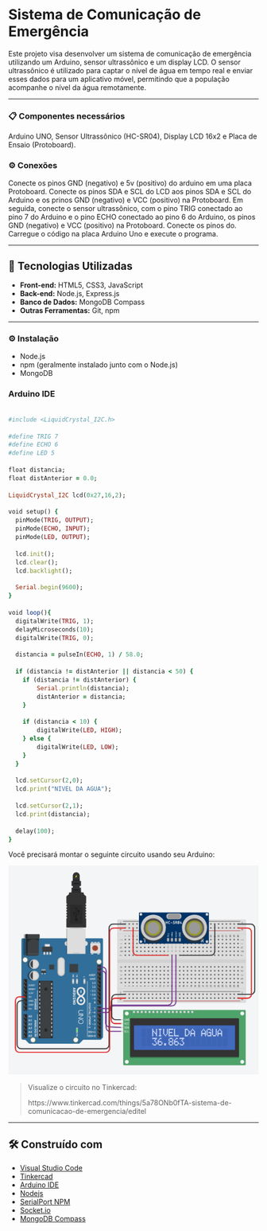 # Sistema de Comunicação de Emergência

Este projeto visa desenvolver um sistema de comunicação de emergência utilizando um Arduino, sensor ultrassônico e um display LCD. O sensor ultrassônico é utilizado para captar o nível de água em tempo real e enviar esses dados para um aplicativo móvel, permitindo que a população acompanhe o nível da água remotamente.

<hr>

### 📋 Componentes necessários
Arduino UNO, Sensor Ultrassônico (HC-SR04), Display LCD 16x2 e Placa de Ensaio (Protoboard).

### ⚙️ Conexões
Conecte os pinos GND (negativo) e 5v (positivo) do arduino em uma placa Protoboard. Conecte os pinos SDA e SCL do LCD aos pinos SDA e SCL do Arduino e os prinos GND (negativo) e VCC (positivo) na Protoboard. Em seguida, conecte o sensor ultrassônico, com o pino TRIG conectado ao pino 7 do Arduino e o pino ECHO conectado ao pino 6 do Arduino, os pinos GND (negativo) e VCC (positivo) na Protoboard. Conecte os pinos do. Carregue o código na placa Arduino Uno e execute o programa.

<hr>

## 🚀 Tecnologias Utilizadas
* **Front-end:** HTML5, CSS3, JavaScript
* **Back-end:** Node.js, Express.js
* **Banco de Dados:** MongoDB Compass
* **Outras Ferramentas:** Git, npm

<hr>

### ⚙️ Instalação
* Node.js
* npm (geralmente instalado junto com o Node.js)
* MongoDB

### Arduino IDE

```ruby

#include <LiquidCrystal_I2C.h>

#define TRIG 7
#define ECHO 6
#define LED 5

float distancia;
float distAnterior = 0.0;

LiquidCrystal_I2C lcd(0x27,16,2);

void setup() {
  pinMode(TRIG, OUTPUT);
  pinMode(ECHO, INPUT);
  pinMode(LED, OUTPUT);

  lcd.init(); 
  lcd.clear();
  lcd.backlight();

  Serial.begin(9600);
}

void loop(){
  digitalWrite(TRIG, 1);
  delayMicroseconds(10);
  digitalWrite(TRIG, 0);

  distancia = pulseIn(ECHO, 1) / 58.0;

  if (distancia != distAnterior || distancia < 50) {
    if (distancia != distAnterior) {
        Serial.println(distancia);
        distAnterior = distancia;
    }

    if (distancia < 10) {
        digitalWrite(LED, HIGH);
    } else {
        digitalWrite(LED, LOW);
    }
  }

  lcd.setCursor(2,0);
  lcd.print("NIVEL DA AGUA");
  
  lcd.setCursor(2,1);
  lcd.print(distancia);
  
  delay(100);
}


```

Você precisará montar o seguinte circuito usando seu Arduino:

<img src="https://github.com/bruno-gomes97/arduino-nodejs/blob/main/img/prot_tinkercad.png" alt="Imagem prototipo">

> <p>Visualize o circuito no Tinkercad:</p>
> <p>https://www.tinkercad.com/things/5a78ONb0fTA-sistema-de-comunicacao-de-emergencia/editel</p>


<hr>

## 🛠️ Construído com

* [Visual Studio Code](http://(https://code.visualstudio.com/))
* [Tinkercad](https://https://www.tinkercad.com/) 
* [Arduino IDE](https://https://www.arduino.cc/en/software) 
* [Nodejs](https://https://nodejs.org/pt)
* [SerialPort NPM](https://https://www.npmjs.com/package/serialport)
* [Socket.io](https://https://(https://socket.io/))
* [MongoDB Compass](https://www.mongodb.com/products/tools/compass)
